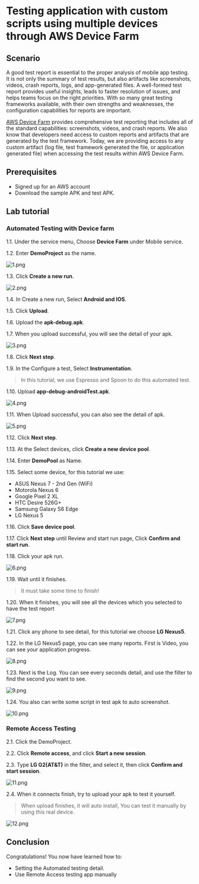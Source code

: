 # Testing application with custom scripts using multiple devices through AWS Device Farm




## Scenario
A good test report is essential to the proper analysis of mobile app testing. It is not only the summary of test results, but also artifacts like screenshots, videos, crash reports, logs, and app-generated files. A well-formed test report provides useful insights, leads to faster resolution of issues, and helps teams focus on the right priorities. With so many great testing frameworks available, with their own strengths and weaknesses, the configuration capabilities for reports are important.

[AWS Device Farm](https://aws.amazon.com/device-farm/) provides comprehensive test reporting that includes all of the standard capabilities: screenshots, videos, and crash reports. We also know that developers need access to custom reports and artifacts that are generated by the test framework. Today, we are providing access to any custom artifact (log file, test framework generated the file, or application generated file) when accessing the test results within AWS Device Farm.


## Prerequisites

* Signed up for an AWS account 
* Download the sample APK and test APK.



## Lab tutorial
### Automated Testing with Device farm
1.1. Under the service menu, Choose **Device Farm** under Mobile service.

1.2. Enter **DemoProject** as the name.

![1.png](/images/1.png)

1.3. Click **Create a new run**.

![2.png](/images/2.png)

1.4. In Create a new run, Select **Android and IOS**.

1.5. Click **Upload**.

1.6. Upload the **apk-debug.apk**.

1.7. When you upload successful, you will see the detail of your apk.

![3.png](/images/3.png)

1.8. Click **Next step**.

1.9. In the Configure a test, Select **Instrumentation**. 

> In this tutorial, we use Espresso and Spoon to do this automated test.

1.10. Upload **app-debug-androidTest.apk**.

![4.png](/images/4.png)

1.11. When Upload successful, you can also see the detail of apk.

![5.png](/images/5.png)

1.12. Click **Next step**.

1.13. At the Select devices, click **Create a new device pool**.

1.14. Enter **DemoPool** as Name.

1.15. Select some device, for this tutorial we use:

* ASUS Nexus 7 - 2nd Gen (WiFi)
* Motorola Nexus 6
* Google Pixel 2 XL
* HTC Desire 526G+
* Samsung Galaxy S6 Edge
* LG Nexus 5

1.16. Click **Save device pool**.

1.17. Click **Next step** until Review and start run page, Click **Confirm and start run**.

1.18. Click your apk run.

![6.png](/images/6.png)

1.19. Wait until it finishes.

>It must take some time to finish!

1.20. When it finishes, you will see all the devices which you selected to have the test report

![7.png](/images/7.png)

1.21. Click any phone to see detail, for this tutorial we choose **LG Nexus5**.

1.22. In the LG Nexus5 page, you can see many reports. First is Video, you can see your application progress.

![8.png](/images/8.png)

1.23. Next is the Log. You can see every seconds detail, and use the filter to find the second you want to see.

![9.png](/images/9.png)

1.24. You also can write some script in test apk to auto screenshot.

![10.png](/images/10.png)


### Remote Access Testing

2.1. Click the DemoProject.

2.2. Click **Remote access**, and click **Start a new session**.

2.3. Type **LG G2(AT&T)** in the filter, and select it, then click **Confirm and start session**.

![11.png](/images/11.png)

2.4. When it connects finish, try to upload your apk to test it yourself.

>When upload finishes, it will auto install, You can test it manually by using this real device.

![12.png](/images/12.png)


## Conclusion

Congratulations! You now have learned how to:
* Setting the Automated testing detail.
* Use Remote Access testing app manually



